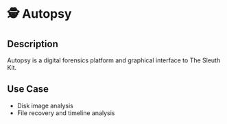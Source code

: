# 🕵️ Autopsy

## Description
Autopsy is a digital forensics platform and graphical interface to The Sleuth Kit.

## Use Case
- Disk image analysis
- File recovery and timeline analysis
